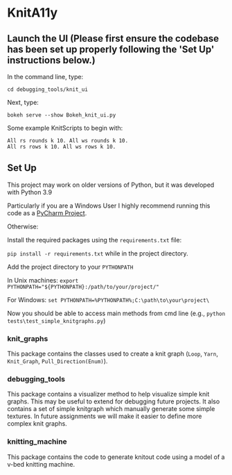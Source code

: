 # KnitA11y

## Launch the UI (Please first ensure the codebase has been set up properly following the 'Set Up' instructions below.)
In the command line, type:
```console
cd debugging_tools/knit_ui
```
Next, type:
```console
bokeh serve --show Bokeh_knit_ui.py
```

Some example KnitScripts to begin with:
```console
All rs rounds k 10. All ws rounds k 10.
All rs rows k 10. All ws rows k 10.
```

## Set Up

This project may work on older versions of Python, but it was developed with Python 3.9

Particularly if you are a Windows User I highly recommend running this code as a [PyCharm Project](https://www.jetbrains.com/help/pycharm/importing-project-from-existing-source-code.html).

Otherwise:

Install the required packages using the `requirements.txt` file:

`pip install -r requirements.txt` while in the project directory.

Add the project directory to your `PYTHONPATH`

In Unix machines: `export PYTHONPATH="${PYTHONPATH}:/path/to/your/project/"`

For Windows: `set PYTHONPATH=%PYTHONPATH%;C:\path\to\your\project\`

Now you should be able to access main methods from cmd line (e.g., `python tests\test_simple_knitgraphs.py`)


### knit_graphs
This package contains the classes used to create a knit graph (`Loop`, `Yarn`, `Knit_Graph`, `Pull_Direction(Enum)`). 

### debugging_tools
This package contains a visualizer method to help visualize simple knit graphs. This may be useful to extend for 
debugging future projects. It also contains a set of simple knitgraph which manually generate some simple textures. 
In future assignments we will make it easier to define more complex knit graphs.

### knitting_machine
This package contains the code to generate knitout code using a model of a v-bed knitting machine.
